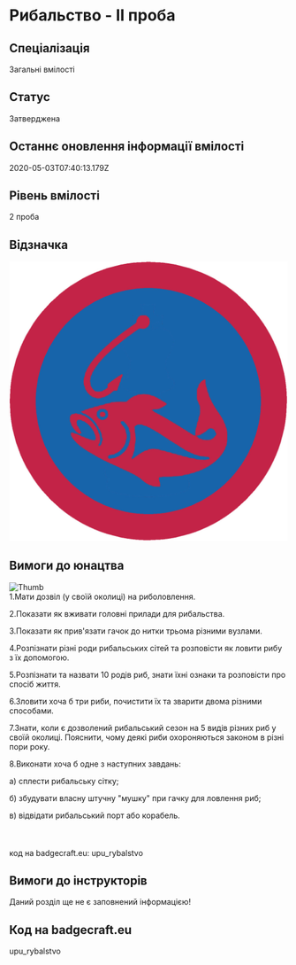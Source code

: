 # Рибальство - ІІ проба

## Спеціалізація

Загальні вмілості

## Статус

Затверджена

## Останнє оновлення інформації вмілості

2020-05-03T07:40:13.179Z

## Рівень вмілості

2 проба

## Відзначка

![Відзначка](../images/Rybalstvo_II/__________.jpg)

## Вимоги до юнацтва

<p><img alt="Thumb           " src="/uploads/textareas/bootsy/image/153/small___________.jpg"><br>1.Мати дозвіл (у своїй околиці) на риболовлення.<br></p>

<p>2.Показати як вживати головні прилади для рибальства.</p>

<p>3.Показати як прив'язати гачок до нитки трьома різними
вузлами.</p>

<p>4.Розпізнати різні роди рибальських сітей та розпо­вісти
як ловити рибу з їх допомогою.</p>

<p>5.Розпізнати та назвати 10 родів риб, знати їхні ознаки
та розповісти про спосіб життя.</p>

<p>6.Зловити хоча б три риби, почистити їх та зварити двома
різними способами.</p>

<p>7.Знати, коли є дозволений рибальський сезон на 5 видів різних
риб у своїй околиці. Пояснити, чому деякі риби охороняються законом в різні
пори року.</p>

<p>8.Виконати хоча б одне з наступних завдань:</p>

<p>а) сплести рибальську сітку;</p>

<p>б) збудувати власну штучну "мушку" при гачку
для ловлення риб;</p>

в) відвідати рибальський порт
або корабель.<br><br><br><br>код на badgecraft.eu: upu_rybalstvo<br>

## Вимоги до інструкторів

Даний розділ ще не є заповнений інформацією!

## Код на badgecraft.eu

upu_rybalstvo